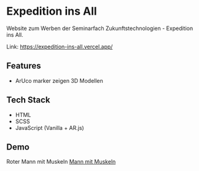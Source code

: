 # Expedition ins All
Website zum Werben der Seminarfach Zukunftstechnologien - Expedition ins All.

Link: https://expedition-ins-all.vercel.app/

## Features
- ArUco marker zeigen 3D Modellen

## Tech Stack
- HTML
- SCSS
- JavaScript (Vanilla +  AR.js)

## Demo
Roter Mann mit Muskeln
[Mann mit Muskeln](assets/bigamogus3d.jpg)

